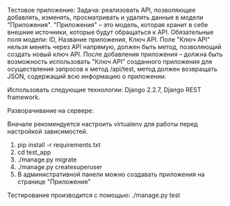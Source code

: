 Тестовое приложение:
Задача: реализовать API, позволяющее добавлять, изменять, просматривать и удалять данные в модели "Приложения".
"Приложения" – это модель, которая хранит в себе внешние источники, которые будут обращаться к API. Обязательные поля модели: ID, Название приложения, Ключ API. Поле "Ключ API" нельзя менять через API напрямую, должен быть метод, позволяющий создать новый ключ API.
После добавления приложения – должна быть возможность использовать "Ключ API" созданного приложения для осуществления запросов к метод /api/test, метод должен возвращать JSON, содержащий всю информацию о приложении.

Использовать следующие технологии: Django 2.2.7, Django REST framework.

Разворачивание на сервере:

Вначале рекомендуется настроить virtualenv для работы перед настройкой зависимостей.

1. pip install -r requirements.txt
2. cd test_app
3. ./manage.py migrate
4. ./manage.py createsuperuser
5. В административной панели можно создавать приложения на странице "Приложения"

Тестирование производится с помощью:
    ./manage.py test